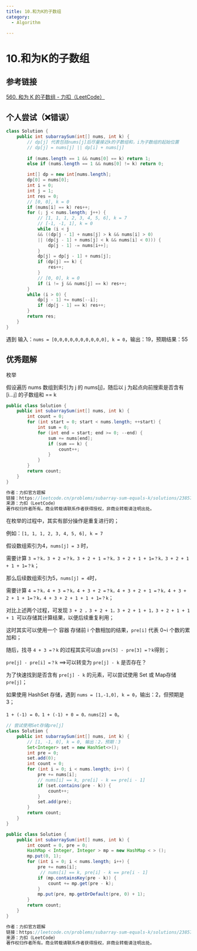 ```yaml
---
title: 10.和为K的子数组
category:
  - Algorithm

---
```


# 10.和为K的子数组

## 参考链接

[560. 和为 K 的子数组 - 力扣（LeetCode）](https://leetcode.cn/problems/subarray-sum-equals-k/?envType=study-plan-v2&envId=top-100-liked)



## 个人尝试（❌错误）

```java
class Solution {
    public int subarraySum(int[] nums, int k) {
        // dp[j] 代表包括nums[j]后尽量接近k的子数组和，i为子数组的起始位置
        // dp[j] = nums[j] || dp[i] + nums[j]
        
        if (nums.length == 1 && nums[0] == k) return 1;
        else if (nums.length == 1 && nums[0] != k) return 0;

        int[] dp = new int[nums.length];
        dp[0] = nums[0];
        int i = 0;
        int j = 1;
        int res = 0;
        // [0, 0], k = 0
        if (nums[i] == k) res++;
        for (; j < nums.length; j++) {
            // [1, 1, 1, 2, 3, 4, 5, 6], k = 7
            // [-1, -1, 1], k = 0
            while (i < j
            && ((dp[j - 1] + nums[j] > k && nums[i] > 0)
            || (dp[j - 1] + nums[j] < k && nums[i] < 0))) {
                dp[j - 1] -= nums[i++];
            }
            dp[j] = dp[j - 1] + nums[j];
            if (dp[j] == k) {
                res++;
            }
            // [0, 0], k = 0
            if (i != j && nums[j] == k) res++;
        }
        while (i > 0) {
            dp[j - 1] += nums[--i];
            if (dp[j - 1] == k) res++;
        }
        return res;
    }
}
```

遇到 输入：`nums = [0,0,0,0,0,0,0,0,0,0], k = 0`，输出：19，预期结果：55



## 优秀题解

枚举

假设遍历 nums 数组到索引为 j 的 nums[j]，随后以 j 为起点向前搜索是否含有 [i...j] 的子数组和 == k

```java
public class Solution {
    public int subarraySum(int[] nums, int k) {
        int count = 0;
        for (int start = 0; start < nums.length; ++start) {
            int sum = 0;
            for (int end = start; end >= 0; --end) {
                sum += nums[end];
                if (sum == k) {
                    count++;
                }
            }
        }
        return count;
    }
}

作者：力扣官方题解
链接：https://leetcode.cn/problems/subarray-sum-equals-k/solutions/238572/he-wei-kde-zi-shu-zu-by-leetcode-solution/
来源：力扣（LeetCode）
著作权归作者所有。商业转载请联系作者获得授权，非商业转载请注明出处。
```

在枚举的过程中，其实有部分操作是重复进行的；

例如：`[1, 1, 1, 2, 3, 4, 5, 6], k = 7`

假设数组索引为4，`nums[j] = 3` 时，

需要计算 `3 =？k，3 + 2 =？k，3 + 2 + 1 =？k，3 + 2 + 1 + 1=？k，3 + 2 + 1 + 1 + 1=？k`；

那么后续数组索引为5，`nums[j] = 4`时，

需要计算 `4 =？k，4 + 3 =？k，4 + 3 + 2 =？k，4 + 3 + 2 + 1 =？k，4 + 3 + 2 + 1 + 1=？k，4 + 3 + 2 + 1 + 1 + 1=？k`；

对比上述两个过程，可发现 `3 + 2 ，3 + 2 + 1，3 + 2 + 1 + 1，3 + 2 + 1 + 1 + 1 `可以存储其计算结果，以便后续重复利用；

这时其实可以使用一个 容器 存储前 i 个数相加的结果，`pre[i]` 代表 0~i 个数的累加和；

随后，找寻 `4 + 3 =？k` 的过程其实可以由 `pre[5] - pre[3] =？k`得到；

`pre[j] - pre[i] =？k` ==>可以转变为 `pre[j] - k` 是否存在？

为了快速找到是否含有 `pre[j] - k` 的元素，可以尝试使用 Set 或 Map存储 `pre[j]`；

如果使用 HashSet 存储，遇到 `nums = [1,-1,0], k = 0`，输出：2，但预期是 3；

`1 + (-1) = 0，1 + (-1) + 0 = 0，nums[2] = 0`。

```java
// 尝试使用Set存储pre[j]
class Solution {
    public int subarraySum(int[] nums, int k) {
        // [1, -1, 0], k = 0, 输出：2，预期：3
        Set<Integer> set = new HashSet<>();
        int pre = 0;
        set.add(0);
        int count = 0;
        for (int i = 0; i < nums.length; i++) {
            pre += nums[i];
            // nums[i] == k, pre[i] - k == pre[i - 1]
            if (set.contains(pre - k)) {
                count++;
            }
            set.add(pre);
        }
        return count;
    }
}
```



```java
public class Solution {
    public int subarraySum(int[] nums, int k) {
        int count = 0, pre = 0;
        HashMap < Integer, Integer > mp = new HashMap < > ();
        mp.put(0, 1);
        for (int i = 0; i < nums.length; i++) {
            pre += nums[i];
             // nums[i] == k, pre[i] - k == pre[i - 1]
            if (mp.containsKey(pre - k)) {
                count += mp.get(pre - k);
            }
            mp.put(pre, mp.getOrDefault(pre, 0) + 1);
        }
        return count;
    }
}

作者：力扣官方题解
链接：https://leetcode.cn/problems/subarray-sum-equals-k/solutions/238572/he-wei-kde-zi-shu-zu-by-leetcode-solution/
来源：力扣（LeetCode）
著作权归作者所有。商业转载请联系作者获得授权，非商业转载请注明出处。
```


